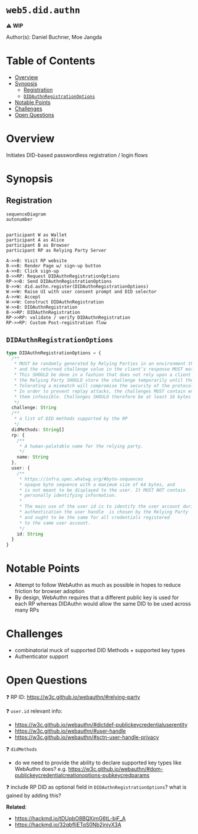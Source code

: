 # `web5.did.authn` <!-- omit in toc -->

⚠ **WIP**

Author(s): Daniel Buchner, Moe Jangda

# Table of Contents <!-- omit in toc -->

- [Overview](#overview)
- [Synopsis](#synopsis)
  - [Registration](#registration)
  - [`DIDAuthnRegistrationOptions`](#didauthnregistrationoptions)
- [Notable Points](#notable-points)
- [Challenges](#challenges)
- [Open Questions](#open-questions)

# Overview
Initiates DID-based passwordless registration / login flows


# Synopsis

## Registration

```mermaid
sequenceDiagram
autonumber


participant W as Wallet
participant A as Alice
participant B as Browser
participant RP as Relying Party Server

A->>B: Visit RP website
B->>B: Render Page w/ sign-up button
A->>B: Click sign-up
B->>RP: Request DIDAuthnRegistrationOptions
RP->>B: Send DIDAuthnRegistrationOptions
B->>W: did.authn.register(DIDAuthnRegistrationOptions)
W->>W: Raise UI with user consent prompt and DID selector
A->>W: Accept
W->>W: Construct DIDAuthnRegistration
W->>B: DIDAuthnRegistration
B->>RP: DIDAuthnRegistration
RP->>RP: validate / verify DIDAuthnRegistration
RP->>RP: Custom Post-registration flow
```

## `DIDAuthnRegistrationOptions`

```typescript
type DIDAuthnRegistrationOptions = {
  /**
   * MUST be randomly generated by Relying Parties in an environment they trust (e.g., on the server-side), 
   * and the returned challenge value in the client’s response MUST match what was generated. 
   * This SHOULD be done in a fashion that does not rely upon a client’s behavior, e.g., 
   * the Relying Party SHOULD store the challenge temporarily until the operation is complete. 
   * Tolerating a mismatch will compromise the security of the protocol.
   * In order to prevent replay attacks, the challenges MUST contain enough entropy to make guessing 
   * them infeasible. Challenges SHOULD therefore be at least 16 bytes long.
   */
  challenge: String
  /**
   * a list of DID methods supported by the RP
   */
  didMethods: String[]
  rp: {
    /**
     * A human-palatable name for the relying party.
     */
    name: String
  },
  user: {
    /**
     * https://infra.spec.whatwg.org/#byte-sequences
     * opaque byte sequence with a maximum size of 64 bytes, and 
     * is not meant to be displayed to the user. It MUST NOT contain 
     * personally identifying information.
     * 
     * The main use of the user id is to identify the user account during 
     * authentication the user handle  is chosen by the Relying Party 
     * and ought to be the same for all credentials registered 
     * to the same user account.
     */
    id: String
  }
}
```

# Notable Points
* Attempt to follow WebAuthn as much as possible in hopes to reduce friction for browser adoption
* By design, WebAuthn requires that a different public key is used for each RP whereas DIDAuthn would allow the same DID to be used across many RPs

# Challenges
* combinatorial muck of supported DID Methods + supported key types 
* Authenticator support

# Open Questions
❓ RP ID: https://w3c.github.io/webauthn/#relying-party

❓ `user.id` relevant info: 
* https://w3c.github.io/webauthn/#dictdef-publickeycredentialuserentity
* https://w3c.github.io/webauthn/#user-handle
* https://w3c.github.io/webauthn/#sctn-user-handle-privacy

❓ `didMethods`
* do we need to provide the ability to declare supported key types like WebAuthn does? e.g. https://w3c.github.io/webauthn/#dom-publickeycredentialcreationoptions-pubkeycredparams

❓ include RP DID as optional field in `DIDAuthnRegistrationOptions`? what is gained by adding this?


**Related**:
* https://hackmd.io/tDUpbO8BQXimG6tL-bjF_A
* https://hackmd.io/32qbfIjETqS0Nb2jniyX3A